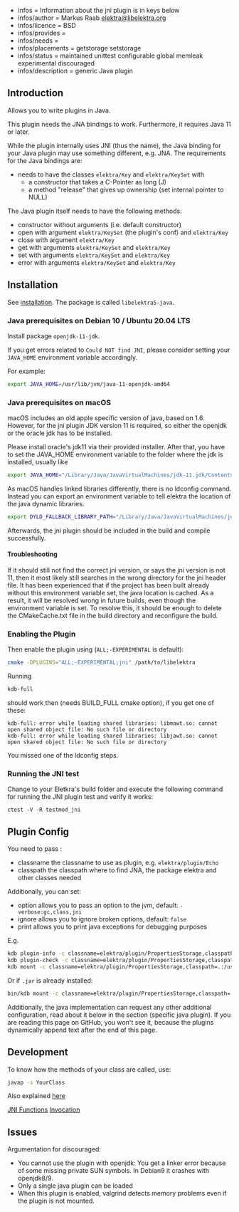 - infos = Information about the jni plugin is in keys below
- infos/author = Markus Raab <elektra@libelektra.org>
- infos/licence = BSD
- infos/provides =
- infos/needs =
- infos/placements = getstorage setstorage
- infos/status = maintained unittest configurable global memleak experimental discouraged
- infos/description = generic Java plugin

## Introduction

Allows you to write plugins in Java.

This plugin needs the JNA bindings to work.
Furthermore, it requires Java 11 or later.

While the plugin internally uses JNI (thus the name), the Java
binding for your Java plugin may use something different, e.g. JNA.
The requirements for the Java bindings are:

- needs to have the classes `elektra/Key` and `elektra/KeySet` with
  - a constructor that takes a C-Pointer as long (J)
  - a method "release" that gives up ownership (set internal pointer to NULL)

The Java plugin itself needs to have the following methods:

- constructor without arguments (i.e. default constructor)
- open with argument `elektra/KeySet` (the plugin's conf) and `elektra/Key`
- close with argument `elektra/Key`
- get with arguments `elektra/KeySet` and `elektra/Key`
- set with arguments `elektra/KeySet` and `elektra/Key`
- error with arguments `elektra/KeySet` and `elektra/Key`

## Installation

See [installation](/doc/INSTALL.md).
The package is called `libelektra5-java`.

### Java prerequisites on Debian 10 / Ubuntu 20.04 LTS

Install package `openjdk-11-jdk`.

If you get errors related to `Could NOT find JNI`, please consider setting your `JAVA_HOME` environment variable accordingly.

For example:

```sh
export JAVA_HOME=/usr/lib/jvm/java-11-openjdk-amd64
```

### Java prerequisites on macOS

macOS includes an old apple specific version of java, based on 1.6.
However, for the jni plugin JDK version 11 is required, so either the openjdk or the oracle jdk has to be installed.

Please install oracle's jdk11 via their provided installer.
After that, you have to set the JAVA_HOME environment variable to the folder where the jdk is installed, usually like

```sh
export JAVA_HOME="/Library/Java/JavaVirtualMachines/jdk-11.jdk/Contents/Home/"
```

As macOS handles linked libraries differently, there is no ldconfig command.
Instead you can export an environment variable to tell elektra the location of the java dynamic libraries.

```sh
export DYLD_FALLBACK_LIBRARY_PATH="/Library/Java/JavaVirtualMachines/jdk-11.jdk/Contents/Home/jre/lib:/Library/Java/JavaVirtualMachines/jdk-11.jdk/Contents/Home/jre/lib/server/"
```

Afterwards, the jni plugin should be included in the build and compile successfully.

#### Troubleshooting

If it should still not find the correct jni version, or says the jni version is not 11, then it most likely still searches in the wrong directory for the jni header file.
It has been experienced that if the project has been built already without this environment variable set, the java location is cached.
As a result, it will be resolved wrong in future builds, even though the environment variable is set.
To resolve this, it should be enough to delete the CMakeCache.txt file in the build directory and reconfigure the build.

### Enabling the Plugin

Then enable the plugin using (`ALL;-EXPERIMENTAL` is default):

```sh
cmake -DPLUGINS="ALL;-EXPERIMENTAL;jni" /path/to/libelektra
```

Running

```sh
kdb-full
```

should work then (needs BUILD_FULL cmake option), if you get one of these:

```
kdb-full: error while loading shared libraries: libmawt.so: cannot open shared object file: No such file or directory
kdb-full: error while loading shared libraries: libjawt.so: cannot open shared object file: No such file or directory
```

You missed one of the ldconfig steps.

### Running the JNI test

Change to your Eletkra's build folder and execute the following command for running the JNI plugin test and verify it works:

```
ctest -V -R testmod_jni
```

## Plugin Config

You need to pass :

- classname the classname to use as plugin, e.g. `elektra/plugin/Echo`
- classpath the classpath where to find JNA, the package elektra and
  other classes needed

Additionally, you can set:

- option allows you to pass an option to the jvm, default: `-verbose:gc,class,jni`
- ignore allows you to ignore broken options, default: `false`
- print allows you to print java exceptions for debugging purposes

E.g.

```sh
kdb plugin-info -c classname=elektra/plugin/PropertiesStorage,classpath=.:/usr/share/java/jna.jar:/usr/lib/java:/path/to/libelektra/src/bindings/jna,print= jni
kdb plugin-check -c classname=elektra/plugin/PropertiesStorage,classpath=.:/usr/share/java/jna.jar:/usr/lib/java:/path/to/libelektra/src/bindings/jna,print= jni
kdb mount -c classname=elektra/plugin/PropertiesStorage,classpath=.:/usr/share/java/jna.jar:/usr/lib/java:/path/to/src/bindings/jna,print= file.properties /jni jni classname=elektra/plugin/PropertiesStorage,classpath=.:/usr/share/java/jna.jar:/usr/lib/java:/path/to/libelektra/src/bindings/jna,print=
```

Or if `.jar` is already installed:

```sh
bin/kdb mount -c classname=elektra/plugin/PropertiesStorage,classpath=.:/usr/share/java/jna.jar:/usr/share/java/elektra.jar,print= file.properties /jni jni classname=elektra/plugin/PropertiesStorage,classpath=.:/usr/share/java/jna.jar:/usr/share/java/elektra.jar,print=
```

Additionally, the java implementation can request any other additional
configuration, read about it below in the section (specific java plugin).
If you are reading this page on GitHub, you won't see it, because the
plugins dynamically append text after the end of this page.

## Development

To know how the methods of your class are called, use:

```sh
javap -s YourClass
```

Also explained
[here](https://docs.oracle.com/javase/7/docs/technotes/guides/jni/spec/types.html#wp15773)

[JNI Functions](https://docs.oracle.com/javase/7/docs/technotes/guides/jni/spec/functions.html)
[Invocation](https://docs.oracle.com/javase/7/docs/technotes/guides/jni/spec/invocation.html)

## Issues

Argumentation for discouraged:

- You cannot use the plugin with openjdk:
  You get a linker error because of some missing private SUN symbols.
  In Debian9 it crashes with openjdk8/9.
- Only a single java plugin can be loaded
- When this plugin is enabled, valgrind detects memory problems even if
  the plugin is not mounted.
